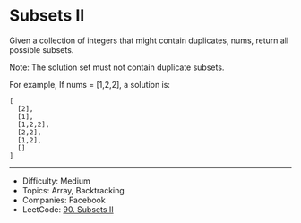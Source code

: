 # Subsets II

Given a collection of integers that might contain duplicates, nums, return all possible subsets.

Note: The solution set must not contain duplicate subsets.

For example,
If nums = [1,2,2], a solution is:
```
[
  [2],
  [1],
  [1,2,2],
  [2,2],
  [1,2],
  []
]
```

---

* Difficulty: Medium
* Topics: Array, Backtracking
* Companies: Facebook
* LeetCode: [90. Subsets II](https://leetcode.com/problems/subsets-ii/description/)
